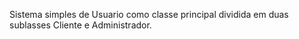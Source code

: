 Sistema simples de Usuario como classe principal dividida em duas sublasses Cliente e Administrador.
